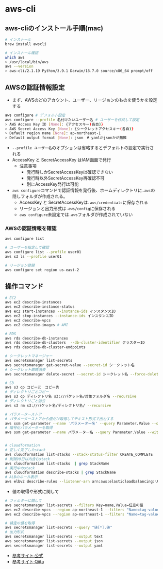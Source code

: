 # aws-cli

## aws-cliのインストール手順(mac)

```sh
# インストール
brew install awscli

# インストール確認
which aws
> /usr/local/bin/aws
aws --version
> aws-cli/2.1.19 Python/3.9.1 Darwin/18.7.0 source/x86_64 prompt/off
```

## AWSの認証情報設定

* まず、AWSのどのアカウント、ユーザー、リージョンのものを使うかを設定する

```sh
aws configure # デフォルト設定
aws configure --profile 名付けたいユーザー名 # ユーザーを作成して設定
> AWS Access Key ID [None]: {アクセスキー(各自)}
> AWS Secret Access Key [None]: {シークレットアクセスキー(各自)}
> Default region name [None]: ap-northeast-1
> Default output format [None]: json　# yamlかjsonかが無難
```

* `--profile ユーザー名`のオプションは省略するとデフォルトの設定で実行される
* AccessKey と SecretAccessKey はIAM画面で発行
  * 注意事項
    * 発行時しかSecretAccessKeyは確認できない
    * 発行時以外SecretAccessKey再確認不可
    * 別にAccessKey発行は可能
* `aws configure`コマンドで認証情報を発行後、ホームディレクトリに`.aws`の隠しフォルダが作成される。
  * AccessKey と SecretAccessKeyは`.aws/credentials`に保存される
  * リージョンと出力形式は`.aws/config`に保存される
  * `aws configure`未設定では`.aws`フォルダが作成されていない

### AWSの認証情報を確認

```sh
aws configure list

# ユーザーを指定して確認
aws configure list --profile user01
aws s3 ls --profile user01

# リージョン登録
aws configure set region us-east-2
```

## 操作コマンド

```sh
# EC2
aws ec2 describe-instances
aws ec2 describe-instance-status
aws ec2 start-instances --instance-ids インスタンスID
aws ec2 stop-instances --instance-ids インスタンスID
aws ec2 describe-vpcs
aws ec2 describe-images # AMI

# RDS
aws rds describe-db-instances
aws rds describe-db-clusters  --db-cluster-identifier クラスターID
aws rds describe-db-cluster-endpoints

# シークレットマネージャー
aws secretsmanager list-secrets
aws secretsmanager get-secret-value --secret-id シークレット名
# シークレット即時消去
aws secretsmanager delete-secret --secret-id シークレット名 --force-delete-without-recovery --region us-east-1

# S3
aws s3 cp コピー元　コピー先
# ディレクトリごとコピー
aws s3 cp ディレクトリ名 s3://バケット名/対象フォルダ名 --recursive
# ディレクトリごと消去
aws s3 rm s3://バケット名/ディレクトリ名/ --recursive

# パラメーターストア
# パラメーターストアから値だけ取得してテキスト形式で出力する
aws ssm get-parameter --name 'パラメーター名' --query Parameter.Value --output text
# 暗号化パラメーターを取得
aws ssm get-parameter --name パラメーター名 --query Parameter.Value --with-decryption --output text


# cloudformation
# 正しく完了したstack
aws cloudformation list-stacks --stack-status-filter CREATE_COMPLETE
# 削除90日以内含むstack
aws cloudformation list-stacks  | grep StackName
# 実行中のstack
aws cloudformation describe-stacks | grep StackName
# ALBのルール表示
aws elbv2 describe-rules --listener-arn arn:aws:elasticloadbalancing:リージョン:アカウント:listener/app/XXXXX/YYYYY/ZZZZZ

```

* 値の取得や形式に関して

```sh
# フィルターに関して
aws secretsmanager list-secrets --filters Key=name,Value=任意の値
aws ec2 describe-vpcs --region ap-northeast-1 --filters "Name=tag-value,Value=XXX" --query "Vpcs[].CidrBlockAssociationSet[].CidrBloc"
aws ec2 describe-vpcs --region ap-northeast-1 --filters "Name=tag-value,Values=XXX" --query "Vpcs[].CidrBlockAssociationSet[].CidrBlock" --output text

# 特定の値を取得
aws secretsmanager list-secrets --query "値[*].値"
# 出力形式
aws secretsmanager list-secrets --output text
aws secretsmanager list-secrets --output json
aws secretsmanager list-secrets --output yaml

```



* [参考サイト:公式](https://docs.aws.amazon.com/ja_jp/cli/latest/userguide/cli-configure-quickstart.html#cli-configure-quickstart-config)
* [参考サイト:Qiita](https://qiita.com/reflet/items/e4225435fe692663b705)
